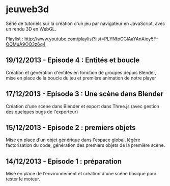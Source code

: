jeuweb3d
========
Série de tutoriels sur la création d'un jeu par navigateur en JavaScript, avec un rendu 3D en WebGL.

Playlist : http://www.youtube.com/playlist?list=PLYNfpGGlAaYAnAioy5F-QQMuA9OQ3z6q4

19/12/2013 - Episode 4 : Entités et boucle
-
Création et génération d'entités en fonction de groupes depuis Blender, mise en place de la boucle du jeu et première animation de notre player

17/12/2013 - Episode 3 : Une scène dans Blender
-
Création d'une scène dans Blender et export dans Three.js (avec gestion des quelques bugs de l'exporteur)

15/12/2013 - Episode 2 : premiers objets
-
Mise en place d'un objet générique dans l'espace global, légère factorisation du code, génération des premiers objets de la première scène.

14/12/2013 - Episode 1 : préparation
-
Mise en place de l'environnement et création d'une scène basique pour tester le moteur.

